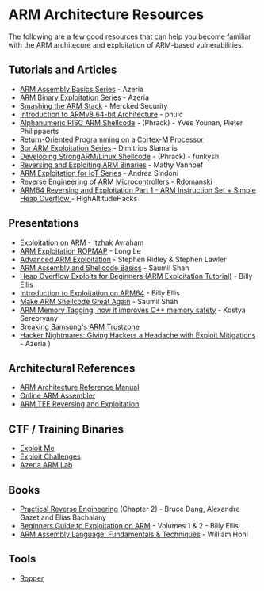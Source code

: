 # ARM Architecture Resources
The following are a few good resources that can help you become familiar with the ARM architecure and exploitation of ARM-based vulnerabilities. 


## Tutorials and Articles
* [ARM Assembly Basics Series](https://azeria-labs.com/writing-arm-assembly-part-1/) - Azeria
* [ARM Binary Exploitation Series](https://azeria-labs.com/writing-arm-shellcode/) - Azeria
* [Smashing the ARM Stack](https://www.merckedsecurity.com/blog/smashing-the-arm-stack-part-1) - Mercked Security
* [Introduction to ARMv8 64-bit Architecture](https://quequero.org/2014/04/introduction-to-arm-architecture/) - pnuic
* [Alphanumeric RISC ARM Shellcode](http://phrack.org/issues/66/12.html) - (Phrack) - Yves Younan, Pieter Philippaerts
* [Return-Oriented Programming on a Cortex-M Processor](https://ieeexplore.ieee.org/document/8029521)
* [3or ARM Exploitation Series](https://blog.3or.de/arm-exploitation-return-oriented-programming.html) - Dimitrios Slamaris
* [Developing StrongARM/Linux Shellcode](http://www.phrack.com/issues/58/10.html) - (Phrack) - funkysh
* [Reversing and Exploiting ARM Binaries](http://www.mathyvanhoef.com/2013/12/reversing-and-exploiting-arm-binaries.html) - Mathy Vanhoef
* [ARM Exploitation for IoT Series](https://quequero.org/2017/07/arm-exploitation-iot-episode-1/) - Andrea Sindoni
* [Reverse Engineering of ARM Microcontrollers](https://rdomanski.github.io/Reverse-engineering-of-ARM-Microcontrollers/) - Rdomanski
* [ARM64 Reversing and Exploitation Part 1 - ARM Instruction Set + Simple Heap Overflow
](http://highaltitudehacks.com/2020/09/05/arm64-reversing-and-exploitation-part-1-arm-instruction-set-heap-overflow/) - HighAltitudeHacks

## Presentations
* [Exploitation on ARM](https://www.youtube.com/watch?v=kykVyJ0dm8Y) - Itzhak Avraham
* [ARM Exploitation ROPMAP](https://www.youtube.com/watch?v=VDyf_tJ8IUg) - Long Le
* [Advanced ARM Exploitation](https://www.youtube.com/watch?v=gdsPydfBfSA) - Stephen Ridley & Stephen Lawler
* [ARM Assembly and Shellcode Basics](https://www.youtube.com/watch?v=BhjJBuX0YCU) - Saumil Shah
* [Heap Overflow Exploits for Beginners (ARM Exploitation Tutorial)](https://www.youtube.com/watch?v=L8Ya7fBgEzU) - Billy Ellis 
* [Introduction to Exploitation on ARM64](https://www.youtube.com/watch?v=xVyH68HFsQU) - Billy Ellis
* [Make ARM Shellcode Great Again](https://www.youtube.com/watch?v=9tx293lbGuc) - Saumil Shah 
* [ARM Memory Tagging, how it improves C++ memory safety](https://www.youtube.com/watch?v=iP_iHroclgM) - Kostya Serebryany 
* [Breaking Samsung's ARM Trustzone](https://i.blackhat.com/USA-19/Thursday/us-19-Peterlin-Breaking-Samsungs-ARM-TrustZone.pdf)
* [Hacker Nightmares: Giving Hackers a Headache with Exploit Mitigations](https://www.youtube.com/watch?v=riQ-WyYrxh4) - Azeria )

## Architectural References
* [ARM Architecture Reference Manual](http://infocenter.arm.com/help/index.jsp?topic=/com.arm.doc.subset.architecture.reference/index.html)
* [Online ARM Assembler](https://azm.azerialabs.com/)
* [ARM TEE Reversing and Exploitation](https://github.com/enovella/TEE-reversing)

## CTF / Training Binaries
* [Exploit Me](https://github.com/bkerler/exploit_me)
* [Exploit Challenges](https://github.com/Billy-Ellis/Exploit-Challenges)
* [Azeria ARM Lab](https://azeria-labs.com/emulate-raspberry-pi-with-qemu/)

## Books
* [Practical Reverse Engineering](https://www.wiley.com/en-us/Practical+Reverse+Engineering%3A+x86%2C+x64%2C+ARM%2C+Windows+Kernel%2C+Reversing+Tools%2C+and+Obfuscation-p-9781118787311) (Chapter 2) - Bruce Dang, Alexandre Gazet and Elias Bachalany
* [Beginners Guide to Exploitation on ARM](https://zygosec.com/book.html) - Volumes 1 & 2 - Billy Ellis
* [ARM Assembly Language: Fundamentals & Techniques](https://www.amazon.co.uk/ARM-Assembly-Language-Fundamentals-Techniques/dp/1439806101) - William Hohl

## Tools
* [Ropper](https://github.com/sashs/Ropper)






